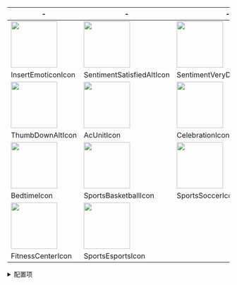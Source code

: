 | - | - | - | - | - |
|  ----  | ----  | ----  | ----  | ----  |
| <img height="105" src="https://github.com/Kcium/DateTimerConfig/assets/20454249/e5dd535e-bbe2-429d-b75f-c790644dd2a8">  | <img height="105" src="https://github.com/Kcium/DateTimerConfig/assets/20454249/d05d94ab-3407-489f-aeab-25c091cd5d99"> | <img height="105" src="https://github.com/Kcium/DateTimerConfig/assets/20454249/95287ff6-f4d0-4470-897e-05b88d9d0621"> | <img height="105" src="https://github.com/Kcium/DateTimerConfig/assets/20454249/9869457b-b092-4d73-9ad2-f07d42d2356a"> | <img height="105" src="https://github.com/Kcium/DateTimerConfig/assets/20454249/5188bc93-77df-47be-a62b-edfe45433eff"> |
| InsertEmoticonIcon  | SentimentSatisfiedAltIcon | SentimentVeryDissatisfiedIcon | SentimentDissatisfiedIcon | ThumbUpAltIcon |
| <img height="105" src="https://github.com/Kcium/DateTimerConfig/assets/20454249/ebda63ed-6f81-423a-aae8-053e277dba85"> | <img height="105" src="https://github.com/Kcium/DateTimerConfig/assets/20454249/a5198ac7-2a70-49a1-8317-5bad7cb3dd3c"> | <img height="105" src="https://github.com/Kcium/DateTimerConfig/assets/20454249/3dc754b5-b7a3-4e8a-9160-ce6841994b7c"> | <img height="105" src="https://github.com/Kcium/DateTimerConfig/assets/20454249/98928fd4-ede2-458d-a0b6-668039aac70b"> | <img height="105" src="https://github.com/Kcium/DateTimerConfig/assets/20454249/a4ef6257-5b3b-451a-a51f-af5da121c929"> |
| ThumbDownAltIcon | AcUnitIcon | CelebrationIcon/CakeIcon | TrendingUpIcon | TrendingDownIcon |
| <img height="105" src="https://github.com/Kcium/DateTimerConfig/assets/20454249/650a21b0-37b3-47b7-ac97-ddb0e9fe2c43"> | <img height="105" src="https://github.com/Kcium/DateTimerConfig/assets/20454249/4750b5f9-026f-4df9-9e9d-b53ad6d1e80a"> | <img height="105" src="https://github.com/Kcium/DateTimerConfig/assets/20454249/9e687092-458b-48e9-9af2-a7e438442efe"> | <img height="105" src="https://github.com/Kcium/DateTimerConfig/assets/20454249/a1b46bf7-ef58-4159-9cab-6e3716513bd8"> | <img height="105" src="https://github.com/Kcium/DateTimerConfig/assets/20454249/7ea9ec3d-2c46-4c38-8485-eab761aa6021"> |
| BedtimeIcon | SportsBasketballIcon | SportsSoccerIcon | SportsBaseballIcon | FlightTakeoffIcon |
| <img height="105" src="https://github.com/Kcium/DateTimerConfig/assets/20454249/66fc35b4-010e-44ae-ba33-9823d4c0d614"> | <img height="105" src="https://github.com/Kcium/DateTimerConfig/assets/20454249/3fc7beed-188b-437e-82fa-e2dffe0330ca"> ||||
| FitnessCenterIcon | SportsEsportsIcon ||||


<details>
  <summary>配置项</summary>
  <pre><code>
    {
      alertInfo: {
        text: '',
        iconName: '',
        severity: 'success' | 'info' | 'warning' | 'error'
      }
      "渐变色": [
        "#edd4b0",
        "#84c7fc",
        "#7fc8d1",
        "#00e2ff"
      ],
      // time渐变色
      "backgroundImage": "linear-gradient(to bottom, orange, #fff)",
      "webkitBackgroundClip": "text",
      "webkitTextFillColor": "transparent",
      // label icon高亮
      "maskImage": "linear-gradient(to right, rgba(0, 0, 0, 1) 14.7px, rgba(0, 0, 0, 0.7) 14.7px 100%)",
      "color": "#fff"
    }
  </code></pre>
</details>
